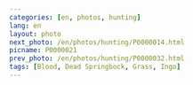 ```yaml
---
categories: [en, photos, hunting]
lang: en
layout: photo
next_photo: /en/photos/hunting/P0000014.html
picname: P0000021
prev_photo: /en/photos/hunting/P0000032.html
tags: [Blood, Dead Springbock, Grass, Ingo]
---
```

